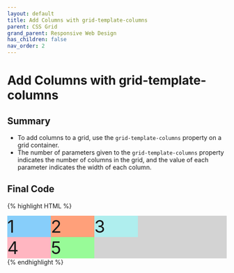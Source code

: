 ```yaml
---
layout: default
title: Add Columns with grid-template-columns
parent: CSS Grid
grand_parent: Responsive Web Design
has_children: false
nav_order: 2
---
```

# Add Columns with grid-template-columns
## Summary
- To add columns to a grid, use the `grid-template-columns` property on a grid container.
- The number of parameters given to the `grid-template-columns` property indicates the number of columns in the grid, and the value of each parameter indicates the width of each column.

## Final Code

{% highlight HTML %}
<style>
  .d1{background:LightSkyBlue;}
  .d2{background:LightSalmon;}
  .d3{background:PaleTurquoise;}
  .d4{background:LightPink;}
  .d5{background:PaleGreen;}

  .container {
    font-size: 40px;
    width: 100%;
    background: LightGray;
    display: grid;
    /* Only change code below this line */
    grid-template-columns: 100px 100px 100px;
    
    /* Only change code above this line */
  }
</style>

<div class="container">
  <div class="d1">1</div>
  <div class="d2">2</div>
  <div class="d3">3</div>
  <div class="d4">4</div>
  <div class="d5">5</div>
</div>
{% endhighlight %}